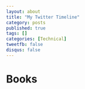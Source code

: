 ```yaml
---
layout: about
title: "My Twitter Timeline"
category: posts
published: true
tags: []
categories: [Technical]
tweetfb: false
disqus: false
---
```


# Books

